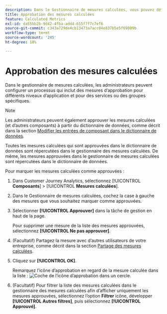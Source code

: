 ```yaml
---
description: Dans le Gestionnaire de mesures calculées, vous pouvez définir un processus qui inclut des mesures d’approbation pour différents niveaux d’application et pour des départements ou des groupes spécifiques.
title: Approbation des mesures calculées
feature: Calculated Metrics
exl-id: da55bb2b-9d42-4fba-add4-655f7f7c7ef6
source-git-commit: c343a729de4cb13473a7acc04e837b5e5f69809b
workflow-type: tm+mt
source-wordcount: '245'
ht-degree: 18%

---
```


# Approbation des mesures calculées

Dans le gestionnaire de mesures calculées, les administrateurs peuvent configurer un processus qui inclut des mesures d’approbation pour différents niveaux d’application et pour des services ou des groupes spécifiques.

>[!NOTE]
>
>Les administrateurs peuvent également approuver les mesures calculées (et d’autres composants) à partir du dictionnaire de données, comme décrit dans la section [Modifier les entrées de composant dans le dictionnaire de données](/help/components/data-dictionary/edit-entries-data-dictionary.md).
>
>Toutes les mesures calculées qui sont approuvées dans le dictionnaire de données sont répercutées dans le gestionnaire des mesures calculées. De même, les mesures approuvées dans le gestionnaire de mesures calculées sont répercutées dans le dictionnaire de données.

Pour marquer les mesures calculées comme approuvées :

1. Dans Customer Journey Analytics, sélectionnez [!UICONTROL **Composants**] > [!UICONTROL **Mesures calculées**].

1. Dans le Gestionnaire de mesures calculées, cochez la case à gauche des mesures que vous souhaitez marquer comme approuvées.

1. Sélectionner **[!UICONTROL Approuver]** dans la tâche de gestion en haut de la page.

   Pour supprimer une mesure de la liste des mesures approuvées, sélectionnez **[!UICONTROL Ne pas approuver]**.

1. (Facultatif) Partagez la mesure avec d’autres utilisateurs de votre entreprise, comme décrit dans la section [Partage des mesures calculées](/help/components/calc-metrics/cm-workflow/cm-sharing.md).

1. Cliquez sur **[!UICONTROL OK]**.

   Remarquez l’icône d’approbation en regard de la mesure calculée dans la liste : ![Coche de l’icône d’approbation dans un cercle.](https://spectrum.adobe.com/static/icons/workflow_18/Smock_CheckmarkCircle_18_N.svg)

1. (Facultatif) Pour filtrer la liste des mesures calculées dans le gestionnaire des mesures calculées afin d’afficher uniquement les mesures approuvées, sélectionnez l’option **Filtrer** icône, développer **[!UICONTROL Autres filtres]**, puis sélectionnez **[!UICONTROL Approuvé]**.

